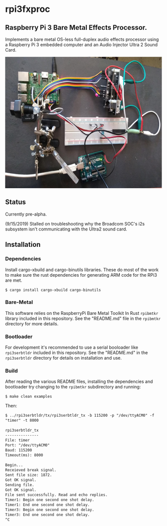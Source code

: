 # rpi3fxproc
## Raspberry Pi 3 Bare Metal Effects Processor. 

Implements a bare metal OS-less full-duplex audio effects processor using a Raspberry Pi 3 embedded computer and an Audio Injector Ultra 2 Sound Card.

<img src="dev_setup.jpg" alt="Current development setup." height="423" width="640"/>

## Status

Currently pre-alpha.

(9/15/2019) Stalled on troubleshooting why the Broadcom SOC's i2s subsystem isn't communicating with the Ultra2 sound card.

## Installation

### Dependencies

Install cargo-xbuild and cargo-binutils libraries. These do most of the work to make sure the rust dependencies for generating ARM code for the RPi3 are met.

```
$ cargo install cargo-xbuild cargo-binutils
```

### Bare-Metal

This software relies on the RaspberryPi Bare Metal Toolkit In Rust `rpibmtkr` library included in this repository. See the "README.md" file in the `rpibmtkr` directory for more details.

### Bootloader

For development it's recommended to use a serial booloader like `rpi3serbtldr` included in this repository. See the "README.md" in the `rpi3serbtldr` directory for details on installation and use.

### Build

After reading the various README files, installing the dependencies and bootloader try changing to the `rpibmtkr` subdirectory and running:

```
$ make clean examples
```

Then:

```
$ ../rpi3serbtldr/tx/rpi3serbtldr_tx -b 115200 -p "/dev/ttyACM0" -f "timer" -t 8000

rpi3serbtldr_tx
---------------
File: timer
Port: "/dev/ttyACM0"
Baud: 115200
Timeout(ms): 8000

Begin...
Receieved break signal.
Sent file size: 1872.
Got OK signal.
Sending file.
Got OK signal.
File sent successfully. Read and echo replies.
Timer1: Begin one second one shot delay.
Timer1: End one second one shot delay.
Timer3: Begin one second one shot delay.
Timer3: End one second one shot delay.
^C
```
